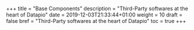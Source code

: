 +++
title = "Base Components"
description = "Third-Party softwares at the heart of Datapio"
date = 2019-12-03T21:33:44+01:00
weight = 10
draft = false
bref = "Third-Party softwares at the heart of Datapio"
toc = true
+++

